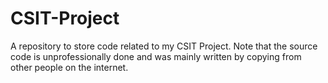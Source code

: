 # CSIT-Project
A repository to store code related to my CSIT Project. Note that the source code is unprofessionally done and was mainly written by copying from other people on the internet.
